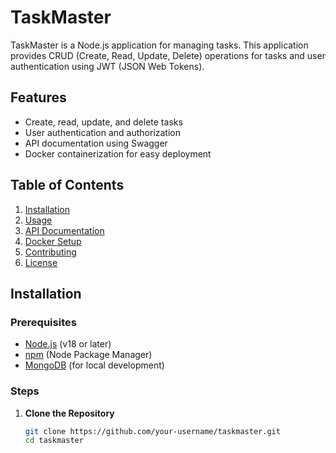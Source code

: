 # TaskMaster

TaskMaster is a Node.js application for managing tasks. This application provides CRUD (Create, Read, Update, Delete) operations for tasks and user authentication using JWT (JSON Web Tokens). 

## Features

- Create, read, update, and delete tasks
- User authentication and authorization
- API documentation using Swagger
- Docker containerization for easy deployment

## Table of Contents

1. [Installation](#installation)
2. [Usage](#usage)
3. [API Documentation](#api-documentation)
4. [Docker Setup](#docker-setup)
5. [Contributing](#contributing)
6. [License](#license)

## Installation

### Prerequisites

- [Node.js](https://nodejs.org/) (v18 or later)
- [npm](https://www.npmjs.com/) (Node Package Manager)
- [MongoDB](https://www.mongodb.com/) (for local development)

### Steps

1. **Clone the Repository**

   ```bash
   git clone https://github.com/your-username/taskmaster.git
   cd taskmaster
